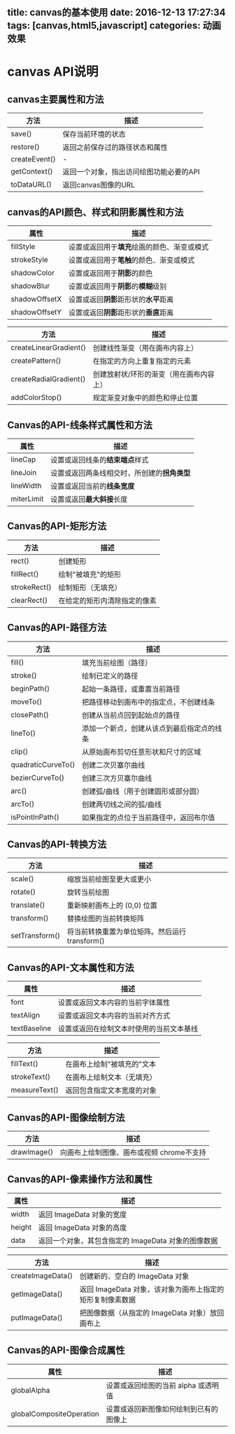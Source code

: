 title: canvas的基本使用
date: 2016-12-13 17:27:34
tags: [canvas,html5,javascript]
categories: 动画效果
---

# canvas API说明
## canvas主要属性和方法

|   方法 |  描述 | 
| ---------- | ----------- |
|save()   |                        保存当前环境的状态|
|restore()   |                        返回之前保存过的路径状态和属性|
|createEvent()   |     - |
|getContext()  |                 返回一个对象，指出访问绘图功能必要的API|
|toDataURL()  |                 返回canvas图像的URL|

<!-- more -->

## canvas的API颜色、样式和阴影属性和方法

|属性        |                       描述|
| ------------ | ------------- |
|fillStyle  |                         设置或返回用于**填充**绘画的颜色、渐变或模式|
|strokeStyle |                  设置或返回用于**笔触**的颜色、渐变或模式|
|shadowColor |                  设置或返回用于**阴影**的颜色|
|shadowBlur  |                 设置或返回用于**阴影**的**模糊**级别|
|shadowOffsetX  |         设置或返回**阴影**距形状的**水平**距离|
|shadowOffsetY  |         设置或返回**阴影**距形状的**垂直**距离|

|方法     |                                      描述|
| --------------- | ---------------- |
|createLinearGradient()    |       创建线性渐变（用在画布内容上）|
|createPattern()     |              在指定的方向上重复指定的元素|
|createRadialGradient()   |        创建放射状/环形的渐变（用在画布内容上）|
|addColorStop()     |              规定渐变对象中的颜色和停止位置|

## Canvas的API-线条样式属性和方法

|属性   |                                 描述|
| ----------- | ----------- |
|lineCap   |                         设置或返回线条的**结束端点**样式|
|lineJoin  |                          设置或返回两条线相交时，所创建的**拐角类型**|
|lineWidth  |                          设置或返回当前的**线条宽度**|
|miterLimit |                           设置或返回**最大斜接**长度|

## Canvas的API-矩形方法

|方法   |                            描述|
| ------------ | -------------- |
|rect()   |                         创建矩形|
|fillRect()   |                         绘制"被填充"的矩形|
|strokeRect()    |                绘制矩形（无填充）|
|clearRect()       |             在给定的矩形内清除指定的像素|

## Canvas的API-路径方法

|方法      |                              描述|
| -------------- | ---------------- |
|fill()   |                                 填充当前绘图（路径）|
|stroke() |                           绘制已定义的路径|
|beginPath()  |                  起始一条路径，或重置当前路径|
|moveTo()   |                         把路径移动到画布中的指定点，不创建线条|
|closePath()  |                  创建从当前点回到起始点的路径|
|lineTo()     |                       添加一个新点，创建从该点到最后指定点的线条|
|clip()       |                             从原始画布剪切任意形状和尺寸的区域|
|quadraticCurveTo() |           创建二次贝塞尔曲线|
|bezierCurveTo()    |        创建三次方贝塞尔曲线|
|arc()              |                      创建弧/曲线（用于创建圆形或部分圆）|
|arcTo()            |                创建两切线之间的弧/曲线|
|isPointInPath()    |          如果指定的点位于当前路径中，返回布尔值|

## Canvas的API-转换方法

|方法   |                           描述|
| ------------ | ----------- |
|scale()   |                        缩放当前绘图至更大或更小|
|rotate()  |                         旋转当前绘图|
|translate() |                  重新映射画布上的 (0,0) 位置|
|transform()  |                 替换绘图的当前转换矩阵|
|setTransform()   |                将当前转换重置为单位矩阵。然后运行 transform()|

## Canvas的API-文本属性和方法

|属性          |                  描述|
| --------- | ---------- |
|font          |                        设置或返回文本内容的当前字体属性|
|textAlign    |                      设置或返回文本内容的当前对齐方式|
|textBaseline  |                设置或返回在绘制文本时使用的当前文本基线|

|方法               |                   描述|
| ---------- | ---------- |
|fillText()        |                  在画布上绘制"被填充的"文本|
|strokeText()      |            在画布上绘制文本（无填充）|
|measureText()     |       返回包含指定文本宽度的对象|

## Canvas的API-图像绘制方法

|方法    |                         描述|
| --------- | ------- |
|drawImage() |                 向画布上绘制图像、画布或视频  chrome不支持|

## Canvas的API-像素操作方法和属性

|属性              |                描述|
| ---------- | --------- |
|width             |             返回 ImageData 对象的宽度|
|height            |              返回 ImageData 对象的高度|
|data              |                    返回一个对象，其包含指定的 ImageData 对象的图像数据|

|方法               |            描述|
| ---------- | --------- |
|createImageData()  |        创建新的、空白的 ImageData 对象|
|getImageData()     |     返回 ImageData 对象，该对象为画布上指定的矩形复制像素数据|
|putImageData()     |     把图像数据（从指定的 ImageData 对象）放回画布上|

## Canvas的API-图像合成属性

|属性      |                            描述|
| -------- | -------- |
|globalAlpha    |              设置或返回绘图的当前 alpha 或透明值|
|globalCompositeOperation  |      设置或返回新图像如何绘制到已有的图像上|


